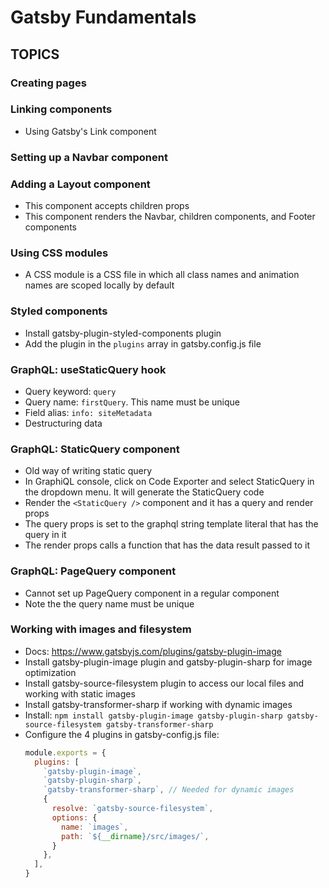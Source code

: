 # Gatsby Fundamentals

## TOPICS

### Creating pages

### Linking components
- Using Gatsby's Link component

### Setting up a Navbar component

### Adding a Layout component
- This component accepts children props
- This component renders the Navbar, children components, and Footer components

### Using CSS modules
- A CSS module is a CSS file in which all class names and animation names are scoped locally by default

### Styled components
- Install gatsby-plugin-styled-components plugin
- Add the plugin in the `plugins` array in gatsby.config.js file

### GraphQL: useStaticQuery hook
- Query keyword: `query`
- Query name: `firstQuery`. This name must be unique
- Field alias: `info: siteMetadata`
- Destructuring data

### GraphQL: StaticQuery component
- Old way of writing static query
- In GraphiQL console, click on Code Exporter and select StaticQuery in the dropdown menu. It will generate the StaticQuery code
- Render the `<StaticQuery />` component and it has a query and render props
- The query props is set to the graphql string template literal that has the query in it
- The render props calls a function that has the data result passed to it

### GraphQL: PageQuery component
- Cannot set up PageQuery component in a regular component
- Note the the query name must be unique

### Working with images and filesystem
- Docs: https://www.gatsbyjs.com/plugins/gatsby-plugin-image
- Install gatsby-plugin-image plugin and gatsby-plugin-sharp for image optimization
- Install gatsby-source-filesystem plugin to access our local files and working with static images
- Install gatsby-transformer-sharp if working with dynamic images
- Install: `npm install gatsby-plugin-image gatsby-plugin-sharp gatsby-source-filesystem gatsby-transformer-sharp`
- Configure the 4 plugins in gatsby-config.js file:
  ```js
  module.exports = {
    plugins: [
      `gatsby-plugin-image`,
      `gatsby-plugin-sharp`,
      `gatsby-transformer-sharp`, // Needed for dynamic images
      {
        resolve: `gatsby-source-filesystem`,
        options: {
          name: `images`,
          path: `${__dirname}/src/images/`,
        }
      },
    ],
  }
  ```

